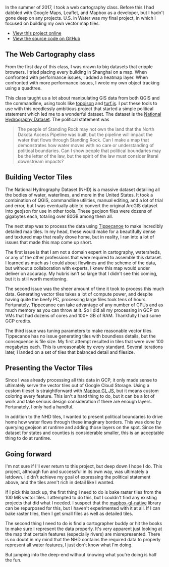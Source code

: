In the summer of 2017, I took a web cartography class. Before this I had dabbled with Google Maps, Leaflet, and Mapbox as a developer, but I hadn't gone deep on any projects. U.S. in Water was my final project, in which I focused on building my own vector map tiles.

 - [View this project online](http://wc-final.mlange.io)
 - [View the source code on GitHub](https://github.com/dingoeatingfuzz/wc-final)

## The Web Cartography class

From the first day of this class, I was drawn to big datasets that cripple browsers. I tried placing every building in Shanghai on a map. When confronted with performance issues, I added a heatmap layer. When confronted with more performance issues, I wrote my own object tracking using a quadtree.

This class taught us a lot about manipulating GIS data from both QGIS and the commandline, using tools like [topojson]() and [turf.js](). I put these tools to use with this needlessly ambitious project that started a simple political statement which led me to a wonderful dataset. The dataset is the [National Hydrography Dataset](https://www.usgs.gov/core-science-systems/ngp/national-hydrography/access-national-hydrography-products). The political statement was

> The people of Standing Rock may not own the land that the North Dakota Access Pipeline was built, but the pipeline will impact the water that flows through Standing Rock. Can I make a map that demonstrates how water moves with no care or understanding of political boundaries. Can I show people that political boundaries may be the letter of the law, but the spirit of the law must consider literal downstream impacts?

## Building Vector Tiles

The National Hydrography Dataset (NHD) is a massive dataset detailing all the bodies of water, waterlines, and more in the United States. It took a combination of QGIS, commandline utilities, manual editing, and a lot of trial and error, but I was eventually able to convert the original ArcGIS dataset into geojson for use in other tools. These geojson files were dozens of gigabytes each, totaling over 80GB among them all.

The next step was to process the data using [Tippecanoe]() to make incredibly detailed map tiles. In my head, these would make for a beautifully dense and textured map that really drove home, but in reality, I ran into a lot of issues that made this map come up short.

The first issue is that I am not a domain expert in cartography, watersheds, or any of the other professions that were required to assemble this dataset. I learned as much as I could about flowlines and the scheme of the data, but without a collaboration with experts, I knew this map would under deliver on accuracy. My hubris isn't so large that I didn't see this coming, but it is still worth mentioning.

The second issue was the sheer amount of time it took to process this much data. Generating vector tiles takes a lot of compute power, and despite having quite the beefy PC, processing large files took tens of hours. Fortunately, Tippecanoe can take advantage of any number of CPUs and as much memory as you can throw at it. So I did all my processing in GCP on VMs that had dozens of cores and 100+ GB of RAM. Thankfully I had some GCP credits.

The third issue was tuning parameters to make reasonable vector tiles. Tippecanoe has no issue generating tiles with boundless details, but the consequence is file size. My first attempt resulted in tiles that were over 100 megabytes each. This is unreasonable by every standard. Several iterations later, I landed on a set of tiles that balanced detail and filesize.

## Presenting the Vector Tiles

Since I was already processing all this data in GCP, it only made sense to ultimately serve the vector tiles out of Google Cloud Storage. Using a custom tileset is straightforward with [Mapbox GL JS](https://www.mapbox.com/mapbox-gl-js/api/), but it means custom coloring every feature. This isn't a hard thing to do, but it can be a lot of work and take serious design consideration if there are enough layers. Fortunately, I only had a handful.

In addition to the NHD tiles, I wanted to present political boundaries to drive home how water flows through these imaginary borders. This was done by querying geojson at runtime and adding those layers on the spot. Since the dataset for states and counties is considerable smaller, this is an acceptable thing to do at runtime.

## Going forward

I'm not sure if I'll ever return to this project, but deep down I hope I do. This project, although fun and successful in its own way, was ultimately a letdown. I didn't achieve my goal of expressing the political statement above, and the tiles aren't rich in detail like I wanted.

If I pick this back up, the first thing I need to do is bake raster tiles from the 100 MB vector tiles. I attempted to do this, but I couldn't find any existing projects that did what I needed. I suspect that the [mapbox-gl-native](https://github.com/mapbox/mapbox-gl-native) library can be repurposed for this, but I haven't experimented with it at all. If I can bake raster tiles, then I get small files as well as detailed tiles.

The second thing I need to do is find a cartographer buddy or hit the books to make sure I represent the data properly. It's very apparent just looking at the map that certain features (especially rivers) are misrepresented. There is no doubt in my mind that the NHD contains the required data to properly represent all water features, I just don't know what I'm doing.

But jumping into the deep-end without knowing what you're doing is half the fun.
